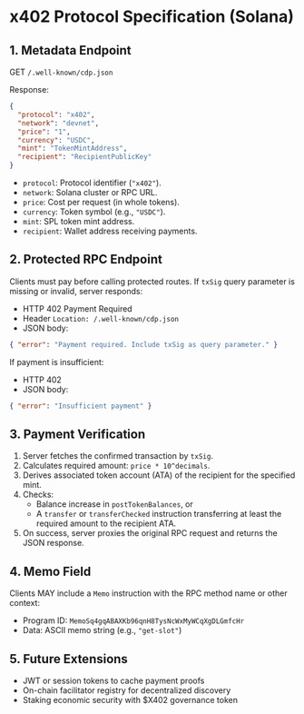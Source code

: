 # x402 Protocol Specification (Solana)

## 1. Metadata Endpoint

GET `/.well-known/cdp.json`

Response:
```json
{
  "protocol": "x402",
  "network": "devnet",
  "price": "1",
  "currency": "USDC",
  "mint": "TokenMintAddress",
  "recipient": "RecipientPublicKey"
}
```

- `protocol`: Protocol identifier (`"x402"`).
- `network`: Solana cluster or RPC URL.
- `price`: Cost per request (in whole tokens).
- `currency`: Token symbol (e.g., `"USDC"`).
- `mint`: SPL token mint address.
- `recipient`: Wallet address receiving payments.

## 2. Protected RPC Endpoint

Clients must pay before calling protected routes. If `txSig` query parameter is missing or invalid, server responds:
- HTTP 402 Payment Required
- Header `Location: /.well-known/cdp.json`
- JSON body:
```json
{ "error": "Payment required. Include txSig as query parameter." }
```

If payment is insufficient:
- HTTP 402
- JSON body:
```json
{ "error": "Insufficient payment" }
```

## 3. Payment Verification

1. Server fetches the confirmed transaction by `txSig`.
2. Calculates required amount: `price * 10^decimals`.
3. Derives associated token account (ATA) of the recipient for the specified mint.
4. Checks:
   - Balance increase in `postTokenBalances`, or
   - A `transfer` or `transferChecked` instruction transferring at least the required amount to the recipient ATA.
5. On success, server proxies the original RPC request and returns the JSON response.

## 4. Memo Field

Clients MAY include a `Memo` instruction with the RPC method name or other context:
- Program ID: `MemoSq4gqABAXKb96qnH8TysNcWxMyWCqXgDLGmfcHr`
- Data: ASCII memo string (e.g., `"get-slot"`)

## 5. Future Extensions

- JWT or session tokens to cache payment proofs
- On-chain facilitator registry for decentralized discovery
- Staking economic security with $X402 governance token